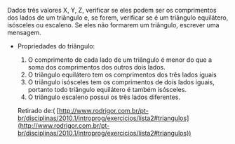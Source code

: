 Dados três valores X, Y, Z, verificar se eles podem ser os comprimentos dos lados de um triângulo e, se forem, verificar se é um triângulo equilátero, isósceles ou escaleno. Se eles não formarem um triângulo, escrever uma mensagem.

- Propriedades do triângulo:
    1. O comprimento de cada lado de um triângulo é menor do que a soma dos comprimentos dos outros dois lados.
    2. O triângulo equilátero tem os comprimentos dos três lados iguais
    3. O triângulo isósceles tem os comprimentos de dois lados iguais, portanto todo triângulo equilátero é também isósceles.
    4. O triângulo escaleno possui os três lados diferentes.
    
    Retirado de:( [http://www.rodrigor.com.br/pt-br/disciplinas/2010.1/introprog/exercicios/lista2#triangulos](http://www.rodrigor.com.br/pt-br/disciplinas/2010.1/introprog/exercicios/lista2#triangulos))
